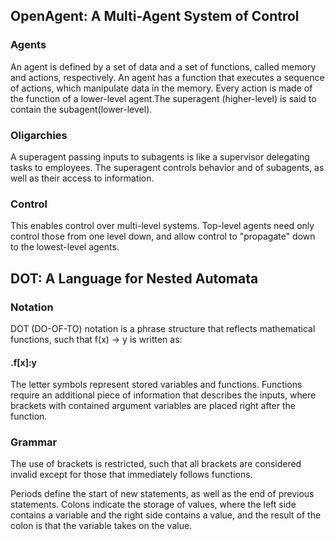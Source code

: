 ## OpenAgent: A Multi-Agent System of Control 

### Agents

An agent is defined by a set of data and a set of functions, called memory and actions, respectively. An agent has a function that executes a sequence of actions, which manipulate data in the memory. Every action is made of the function of a lower-level agent.The superagent (higher-level) is said to contain the subagent(lower-level). 

### Oligarchies 

A superagent passing inputs to subagents is like a supervisor delegating tasks to employees. The superagent controls behavior and of subagents, as well as their access to information.  

### Control

This enables control over multi-level systems. Top-level agents need only control those from one level down, and allow control to "propagate" down to the lowest-level agents. 

## DOT: A Language for Nested Automata

### Notation

DOT (DO-OF-TO) notation is a phrase structure that reflects mathematical functions, such that f(x) -> y is written as: 

#### .f[x]:y

The letter symbols represent stored variables and functions. Functions require an additional piece of information that describes the inputs, where brackets with contained argument variables are placed right after the function.

### Grammar

The use of brackets is restricted, such that all brackets are considered invalid except for those that immediately follows functions.

Periods define the start of new statements, as well as the end of previous statements. Colons indicate the storage of values, where the left side contains a variable and the right side contains a value, and the result of the colon is that the variable takes on the value.

